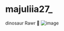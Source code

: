 # majuliia27_
dinosaur Rawr 💚
![image](https://github.com/majuliialima/majuliia27_/assets/145771428/92e3a433-5f03-4ba4-8b22-a5d0c31fd9a4)
